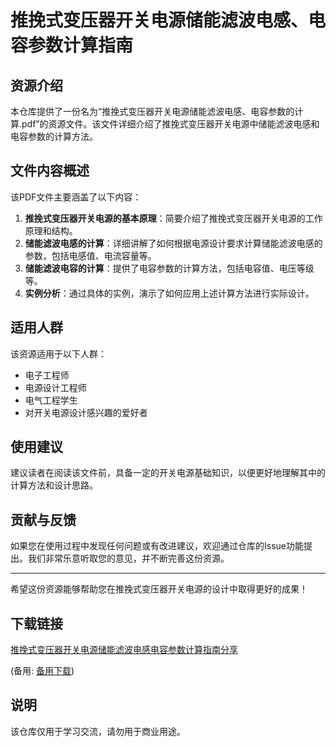 # 推挽式变压器开关电源储能滤波电感、电容参数计算指南

## 资源介绍

本仓库提供了一份名为“推挽式变压器开关电源储能滤波电感、电容参数的计算.pdf”的资源文件。该文件详细介绍了推挽式变压器开关电源中储能滤波电感和电容参数的计算方法。

## 文件内容概述

该PDF文件主要涵盖了以下内容：

1. **推挽式变压器开关电源的基本原理**：简要介绍了推挽式变压器开关电源的工作原理和结构。
2. **储能滤波电感的计算**：详细讲解了如何根据电源设计要求计算储能滤波电感的参数，包括电感值、电流容量等。
3. **储能滤波电容的计算**：提供了电容参数的计算方法，包括电容值、电压等级等。
4. **实例分析**：通过具体的实例，演示了如何应用上述计算方法进行实际设计。

## 适用人群

该资源适用于以下人群：

- 电子工程师
- 电源设计工程师
- 电气工程学生
- 对开关电源设计感兴趣的爱好者

## 使用建议

建议读者在阅读该文件前，具备一定的开关电源基础知识，以便更好地理解其中的计算方法和设计思路。

## 贡献与反馈

如果您在使用过程中发现任何问题或有改进建议，欢迎通过仓库的Issue功能提出。我们非常乐意听取您的意见，并不断完善这份资源。

---

希望这份资源能够帮助您在推挽式变压器开关电源的设计中取得更好的成果！

## 下载链接
[推挽式变压器开关电源储能滤波电感电容参数计算指南分享](https://pan.quark.cn/s/0c0f2c3d3c86) 

(备用: [备用下载](https://pan.baidu.com/s/1qkIbwn6fqmYv_h3qwiMphw?pwd=1234))

## 说明

该仓库仅用于学习交流，请勿用于商业用途。
